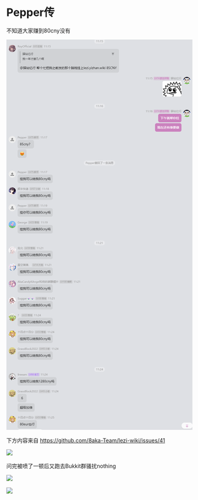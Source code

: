 # Pepper传

不知道大家赚到80cny没有

![](/others/Pepper传/不知道大家赚到80cny没有.png)

下方内容来自 https://github.com/8aka-Team/lezi-wiki/issues/41

![](/others/Pepper传/1.jpeg)

问完被喷了一顿后又跑去Bukkit群骚扰nothing

![](/others/Pepper传/2.jpeg)

![](/others/Pepper传/3.jpeg)
